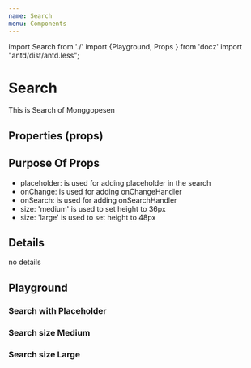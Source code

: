 ```yaml
---
name: Search
menu: Components
---
```


import Search from './'
import {Playground, Props } from 'docz'
import "antd/dist/antd.less";

# Search

This is Search of Monggopesen

## Properties (props)

<Props of={Search} />

## Purpose Of Props

- placeholder: is used for adding placeholder in the search
- onChange: is used for adding onChangeHandler
- onSearch: is used for adding onSearchHandler
- size: 'medium' is used to set height to 36px
- size: 'large' is used to set height to 48px

## Details

no details

## Playground

### Search with Placeholder

<Playground>
    <Search placeholder="Some text" />
</Playground>

### Search size Medium

<Playground>
    <Search placeholder="Some text" size="medium" />
</Playground>

### Search size Large

<Playground>
    <Search placeholder="Some text" size="large" />
</Playground>
